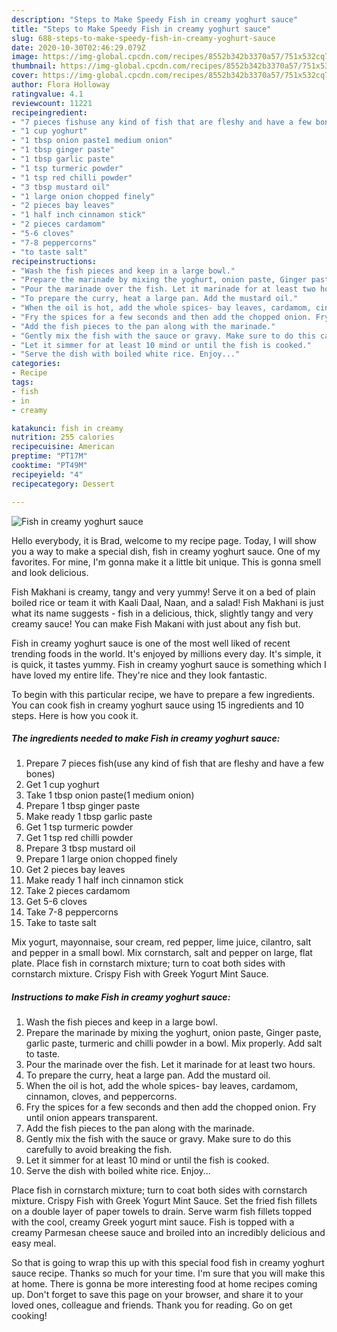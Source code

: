 ```yaml
---
description: "Steps to Make Speedy Fish in creamy yoghurt sauce"
title: "Steps to Make Speedy Fish in creamy yoghurt sauce"
slug: 688-steps-to-make-speedy-fish-in-creamy-yoghurt-sauce
date: 2020-10-30T02:46:29.079Z
image: https://img-global.cpcdn.com/recipes/8552b342b3370a57/751x532cq70/fish-in-creamy-yoghurt-sauce-recipe-main-photo.jpg
thumbnail: https://img-global.cpcdn.com/recipes/8552b342b3370a57/751x532cq70/fish-in-creamy-yoghurt-sauce-recipe-main-photo.jpg
cover: https://img-global.cpcdn.com/recipes/8552b342b3370a57/751x532cq70/fish-in-creamy-yoghurt-sauce-recipe-main-photo.jpg
author: Flora Holloway
ratingvalue: 4.1
reviewcount: 11221
recipeingredient:
- "7 pieces fishuse any kind of fish that are fleshy and have a few bones"
- "1 cup yoghurt"
- "1 tbsp onion paste1 medium onion"
- "1 tbsp ginger paste"
- "1 tbsp garlic paste"
- "1 tsp turmeric powder"
- "1 tsp red chilli powder"
- "3 tbsp mustard oil"
- "1 large onion chopped finely"
- "2 pieces bay leaves"
- "1 half inch cinnamon stick"
- "2 pieces cardamom"
- "5-6 cloves"
- "7-8 peppercorns"
- "to taste salt"
recipeinstructions:
- "Wash the fish pieces and keep in a large bowl."
- "Prepare the marinade by mixing the yoghurt, onion paste, Ginger paste, garlic paste, turmeric and chilli powder in a bowl. Mix properly. Add salt to taste."
- "Pour the marinade over the fish. Let it marinade for at least two hours."
- "To prepare the curry, heat a large pan. Add the mustard oil."
- "When the oil is hot, add the whole spices- bay leaves, cardamom, cinnamon, cloves, and peppercorns."
- "Fry the spices for a few seconds and then add the chopped onion. Fry until onion appears transparent."
- "Add the fish pieces to the pan along with the marinade."
- "Gently mix the fish with the sauce or gravy. Make sure to do this carefully to avoid breaking the fish."
- "Let it simmer for at least 10 mind or until the fish is cooked."
- "Serve the dish with boiled white rice. Enjoy..."
categories:
- Recipe
tags:
- fish
- in
- creamy

katakunci: fish in creamy 
nutrition: 255 calories
recipecuisine: American
preptime: "PT17M"
cooktime: "PT49M"
recipeyield: "4"
recipecategory: Dessert

---
```



![Fish in creamy yoghurt sauce](https://img-global.cpcdn.com/recipes/8552b342b3370a57/751x532cq70/fish-in-creamy-yoghurt-sauce-recipe-main-photo.jpg)

Hello everybody, it is Brad, welcome to my recipe page. Today, I will show you a way to make a special dish, fish in creamy yoghurt sauce. One of my favorites. For mine, I'm gonna make it a little bit unique. This is gonna smell and look delicious.

Fish Makhani is creamy, tangy and very yummy! Serve it on a bed of plain boiled rice or team it with Kaali Daal, Naan, and a salad! Fish Makhani is just what its name suggests - fish in a delicious, thick, slightly tangy and very creamy sauce! You can make Fish Makani with just about any fish but.

Fish in creamy yoghurt sauce is one of the most well liked of recent trending foods in the world. It's enjoyed by millions every day. It's simple, it is quick, it tastes yummy. Fish in creamy yoghurt sauce is something which I have loved my entire life. They're nice and they look fantastic.


To begin with this particular recipe, we have to prepare a few ingredients. You can cook fish in creamy yoghurt sauce using 15 ingredients and 10 steps. Here is how you cook it.

<!--inarticleads1-->

##### The ingredients needed to make Fish in creamy yoghurt sauce:

1. Prepare 7 pieces fish(use any kind of fish that are fleshy and have a few bones)
1. Get 1 cup yoghurt
1. Take 1 tbsp onion paste(1 medium onion)
1. Prepare 1 tbsp ginger paste
1. Make ready 1 tbsp garlic paste
1. Get 1 tsp turmeric powder
1. Get 1 tsp red chilli powder
1. Prepare 3 tbsp mustard oil
1. Prepare 1 large onion chopped finely
1. Get 2 pieces bay leaves
1. Make ready 1 half inch cinnamon stick
1. Take 2 pieces cardamom
1. Get 5-6 cloves
1. Take 7-8 peppercorns
1. Take to taste salt


Mix yogurt, mayonnaise, sour cream, red pepper, lime juice, cilantro, salt and pepper in a small bowl. Mix cornstarch, salt and pepper on large, flat plate. Place fish in cornstarch mixture; turn to coat both sides with cornstarch mixture. Crispy Fish with Greek Yogurt Mint Sauce. 

<!--inarticleads2-->

##### Instructions to make Fish in creamy yoghurt sauce:

1. Wash the fish pieces and keep in a large bowl.
1. Prepare the marinade by mixing the yoghurt, onion paste, Ginger paste, garlic paste, turmeric and chilli powder in a bowl. Mix properly. Add salt to taste.
1. Pour the marinade over the fish. Let it marinade for at least two hours.
1. To prepare the curry, heat a large pan. Add the mustard oil.
1. When the oil is hot, add the whole spices- bay leaves, cardamom, cinnamon, cloves, and peppercorns.
1. Fry the spices for a few seconds and then add the chopped onion. Fry until onion appears transparent.
1. Add the fish pieces to the pan along with the marinade.
1. Gently mix the fish with the sauce or gravy. Make sure to do this carefully to avoid breaking the fish.
1. Let it simmer for at least 10 mind or until the fish is cooked.
1. Serve the dish with boiled white rice. Enjoy...


Place fish in cornstarch mixture; turn to coat both sides with cornstarch mixture. Crispy Fish with Greek Yogurt Mint Sauce. Set the fried fish fillets on a double layer of paper towels to drain. Serve warm fish fillets topped with the cool, creamy Greek yogurt mint sauce. Fish is topped with a creamy Parmesan cheese sauce and broiled into an incredibly delicious and easy meal. 

So that is going to wrap this up with this special food fish in creamy yoghurt sauce recipe. Thanks so much for your time. I'm sure that you will make this at home. There is gonna be more interesting food at home recipes coming up. Don't forget to save this page on your browser, and share it to your loved ones, colleague and friends. Thank you for reading. Go on get cooking!
